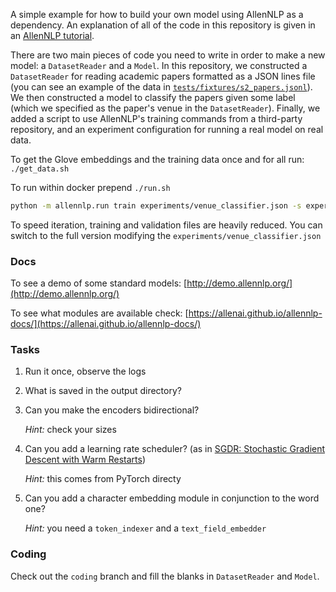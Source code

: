 A simple example for how to build your own model using AllenNLP as a dependency.  An explanation
of all of the code in this repository is given in an [AllenNLP
tutorial](https://github.com/allenai/allennlp/blob/master/tutorials/getting_started/using_in_your_repo.md).

There are two main pieces of code you need to write in order to make a new model: a
`DatasetReader` and a `Model`.  In this repository, we constructed a `DatasetReader` for reading
academic papers formatted as a JSON lines file (you can see an example of the data in
[`tests/fixtures/s2_papers.jsonl`](tests/fixtures/s2_papers.jsonl)).  We then constructed a model
to classify the papers given some label (which we specified as the paper's venue in the
`DatasetReader`).  Finally, we added a script to use AllenNLP's training commands from a
third-party repository, and an experiment configuration for running a real model on real data.

To get the Glove embeddings and the training data once and for all run: `./get_data.sh`

To run within docker prepend `./run.sh`

```bash
python -m allennlp.run train experiments/venue_classifier.json -s experiment_output_dir --include-package my_library
```

To speed iteration, training and validation files are heavily reduced. You can switch to the full version modifying the `experiments/venue_classifier.json`

### Docs

To see a demo of some standard models: [http://demo.allennlp.org/](http://demo.allennlp.org/)

To see what modules are available check: [https://allenai.github.io/allennlp-docs/](https://allenai.github.io/allennlp-docs/)


### Tasks

1. Run it once, observe the logs

2. What is saved in the output directory?

3. Can you make the encoders bidirectional?

	*Hint:* check your sizes

4. Can you add a learning rate scheduler? (as in [SGDR: Stochastic Gradient Descent with Warm Restarts](https://arxiv.org/abs/1608.03983))

	*Hint:* this comes from PyTorch directy

5. Can you add a character embedding module in conjunction to the word one?

	*Hint:* you need a `token_indexer` and a `text_field_embedder`

### Coding

Check out the `coding` branch and fill the blanks in `DatasetReader` and `Model`.
